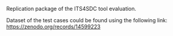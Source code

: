 Replication package of the ITS4SDC tool evaluation.

Dataset of the test cases could be found using the following link:
https://zenodo.org/records/14599223
